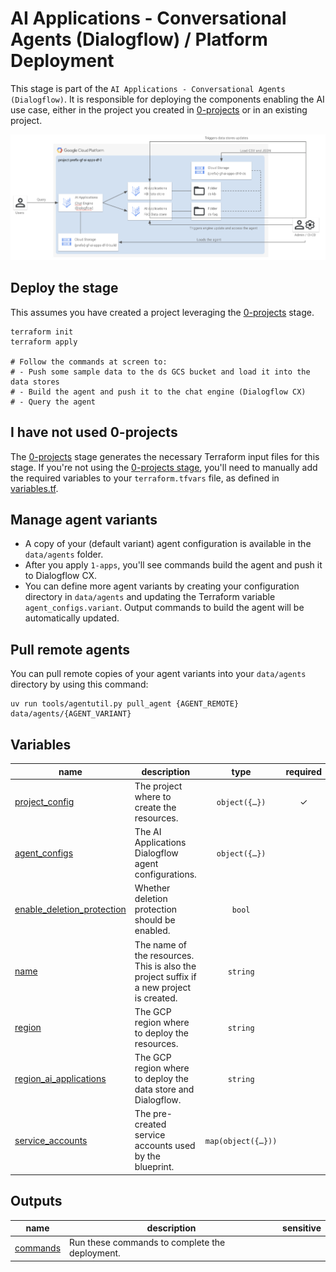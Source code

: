 # AI Applications - Conversational Agents (Dialogflow) / Platform Deployment

This stage is part of the `AI Applications - Conversational Agents (Dialogflow)`.
It is responsible for deploying the components enabling the AI use case, either in the project you created in [0-projects](../0-projects) or in an existing project.

![Architecture Diagram](../diagram.png)

## Deploy the stage

This assumes you have created a project leveraging the [0-projects](../0-projects) stage.

```shell
terraform init
terraform apply

# Follow the commands at screen to:
# - Push some sample data to the ds GCS bucket and load it into the data stores
# - Build the agent and push it to the chat engine (Dialogflow CX)
# - Query the agent
```

## I have not used 0-projects

The [0-projects](../0-projects) stage generates the necessary Terraform input files for this stage. If you're not using the [0-projects stage](../0-projects), you'll need to manually add the required variables to your `terraform.tfvars` file, as defined in [variables.tf](./variables.tf).

## Manage agent variants

- A copy of your (default variant) agent configuration is available in the `data/agents` folder.
- After you apply `1-apps`, you'll see commands build the agent and push it to Dialogflow CX.
- You can define more agent variants by creating your configuration directory in `data/agents` and updating the Terraform variable `agent_configs.variant`. Output commands to build the agent will be automatically updated.

## Pull remote agents

You can pull remote copies of your agent variants into your `data/agents` directory by using this command:

```shell
uv run tools/agentutil.py pull_agent {AGENT_REMOTE} data/agents/{AGENT_VARIANT}
```
<!-- BEGIN TFDOC -->
## Variables

| name | description | type | required | default |
|---|---|:---:|:---:|:---:|
| [project_config](variables.tf#L39) | The project where to create the resources. | <code title="object&#40;&#123;&#10;  id     &#61; string&#10;  number &#61; string&#10;  prefix &#61; string&#10;&#125;&#41;">object&#40;&#123;&#8230;&#125;&#41;</code> | ✓ |  |
| [agent_configs](variables.tf#L15) | The AI Applications Dialogflow agent configurations. | <code title="object&#40;&#123;&#10;  language &#61; optional&#40;string, &#34;en&#34;&#41;&#10;  variant  &#61; optional&#40;string, &#34;default&#34;&#41;&#10;&#125;&#41;">object&#40;&#123;&#8230;&#125;&#41;</code> |  | <code>&#123;&#125;</code> |
| [enable_deletion_protection](variables.tf#L25) | Whether deletion protection should be enabled. | <code>bool</code> |  | <code>true</code> |
| [name](variables.tf#L32) | The name of the resources. This is also the project suffix if a new project is created. | <code>string</code> |  | <code>&#34;gf-ai-apps-df-0&#34;</code> |
| [region](variables.tf#L49) | The GCP region where to deploy the resources. | <code>string</code> |  | <code>&#34;europe-west1&#34;</code> |
| [region_ai_applications](variables.tf#L56) | The GCP region where to deploy the data store and Dialogflow. | <code>string</code> |  | <code>&#34;global&#34;</code> |
| [service_accounts](variables.tf#L63) | The pre-created service accounts used by the blueprint. | <code title="map&#40;object&#40;&#123;&#10;  email     &#61; string&#10;  iam_email &#61; string&#10;  id        &#61; string&#10;&#125;&#41;&#41;">map&#40;object&#40;&#123;&#8230;&#125;&#41;&#41;</code> |  | <code>&#123;&#125;</code> |

## Outputs

| name | description | sensitive |
|---|---|:---:|
| [commands](outputs.tf#L33) | Run these commands to complete the deployment. |  |
<!-- END TFDOC -->
